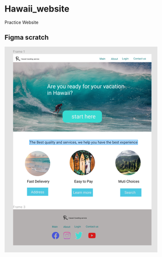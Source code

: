# Hawaii_website

Practice Website

## Figma scratch
![](https://github.com/ycl818/Hawaii_website/blob/master/Pictures/20220106_figma.PNG)
